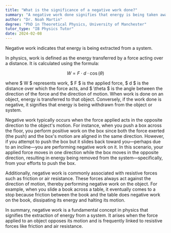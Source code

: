 ```yaml
---
title: "What is the significance of a negative work done?"
summary: "A negative work done signifies that energy is being taken away from the system."
author: "Dr. Noah Martin"
degree: "PhD in Theoretical Physics, University of Manchester"
tutor_type: "IB Physics Tutor"
date: 2024-02-08
---
```


Negative work indicates that energy is being extracted from a system.

In physics, work is defined as the energy transferred by a force acting over a distance. It is calculated using the formula:

$$
W = F \cdot d \cdot \cos(\theta)
$$

where $ W $ represents work, $ F $ is the applied force, $ d $ is the distance over which the force acts, and $ \theta $ is the angle between the direction of the force and the direction of motion. When work is done on an object, energy is transferred to that object. Conversely, if the work done is negative, it signifies that energy is being withdrawn from the object or system.

Negative work typically occurs when the force applied acts in the opposite direction to the object's motion. For instance, when you push a box across the floor, you perform positive work on the box since both the force exerted (the push) and the box's motion are aligned in the same direction. However, if you attempt to push the box but it slides back toward you—perhaps due to an incline—you are performing negative work on it. In this scenario, your applied force moves in one direction while the box moves in the opposite direction, resulting in energy being removed from the system—specifically, from your efforts to push the box.

Additionally, negative work is commonly associated with resistive forces such as friction or air resistance. These forces always act against the direction of motion, thereby performing negative work on the object. For example, when you slide a book across a table, it eventually comes to a stop because friction between the book and the table does negative work on the book, dissipating its energy and halting its motion.

In summary, negative work is a fundamental concept in physics that signifies the extraction of energy from a system. It arises when the force applied to an object opposes its motion and is frequently linked to resistive forces like friction and air resistance.
    